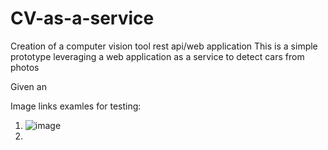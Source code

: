 # CV-as-a-service
Creation of a  computer vision tool rest api/web application
This is a simple prototype leveraging a web application as a service to detect cars from photos

Given an 

Image links examles for testing:
1. ![image](https://user-images.githubusercontent.com/46909561/117614312-bbdf8500-b19a-11eb-87eb-e181c1d999b6.png)
2. 

